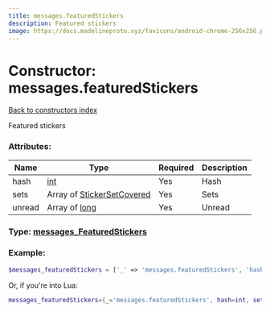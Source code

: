 ```yaml
---
title: messages.featuredStickers
description: Featured stickers
image: https://docs.madelineproto.xyz/favicons/android-chrome-256x256.png
---
```

# Constructor: messages.featuredStickers  
[Back to constructors index](index.md)



Featured stickers

### Attributes:

| Name     |    Type       | Required | Description |
|----------|---------------|----------|-------------|
|hash|[int](../types/int.md) | Yes|Hash|
|sets|Array of [StickerSetCovered](../types/StickerSetCovered.md) | Yes|Sets|
|unread|Array of [long](../types/long.md) | Yes|Unread|



### Type: [messages\_FeaturedStickers](../types/messages_FeaturedStickers.md)


### Example:

```php
$messages_featuredStickers = ['_' => 'messages.featuredStickers', 'hash' => int, 'sets' => [StickerSetCovered, StickerSetCovered], 'unread' => [long, long]];
```  


Or, if you're into Lua:

```lua
messages_featuredStickers={_='messages.featuredStickers', hash=int, sets={StickerSetCovered}, unread={long}}

```


